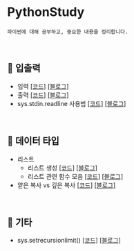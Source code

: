 # PythonStudy
```
파이썬에 대해 공부하고, 중요한 내용을 정리합니다.
```

</br>

## 🚗 입출력
- 입력 [[코드]](https://github.com/seolhee2750/PythonStudy/blob/main/%EC%9E%85%EC%B6%9C%EB%A0%A5/%EC%9E%85%EB%A0%A5.py) [[블로그]](https://seolhee2750.tistory.com/141)
- 출력 [[코드]](https://github.com/seolhee2750/PythonStudy/blob/main/%EC%9E%85%EC%B6%9C%EB%A0%A5/%EC%B6%9C%EB%A0%A5.py) [[블로그]](https://seolhee2750.tistory.com/141)
- sys.stdin.readline 사용법 [[코드]](https://github.com/seolhee2750/PythonStudy/blob/main/%EC%9E%85%EC%B6%9C%EB%A0%A5/readline%EC%9E%85%EB%A0%A5.py) [[블로그]](https://seolhee2750.tistory.com/162)

</br>

## 🚕 데이터 타입
- 리스트
  - 리스트 생성 [[코드]](https://github.com/seolhee2750/PythonStudy/blob/main/%EB%8D%B0%EC%9D%B4%ED%84%B0%ED%83%80%EC%9E%85/%EB%A6%AC%EC%8A%A4%ED%8A%B8_%EC%83%9D%EC%84%B1.py) [[블로그]](https://seolhee2750.tistory.com/142)
  - 리스트 관련 함수 모음 [[코드]](https://github.com/seolhee2750/PythonStudy/blob/main/%EB%8D%B0%EC%9D%B4%ED%84%B0%ED%83%80%EC%9E%85/%EB%A6%AC%EC%8A%A4%ED%8A%B8_%ED%95%A8%EC%88%98.py) [[블로그]](https://seolhee2750.tistory.com/142)
- 얕은 복사 vs 깊은 복사 [[코드]](https://github.com/seolhee2750/PythonStudy/blob/main/%EB%8D%B0%EC%9D%B4%ED%84%B0%ED%83%80%EC%9E%85/%EC%96%95%EC%9D%80%EB%B3%B5%EC%82%AC-%EA%B9%8A%EC%9D%80%EB%B3%B5%EC%82%AC.py) [[블로그]](https://seolhee2750.tistory.com/161)

</br>

## 🚙 기타
- sys.setrecursionlimit() [[코드]](https://github.com/seolhee2750/PythonStudy/blob/main/%EA%B8%B0%ED%83%80%EC%A4%91%EC%9A%94%ED%8C%81/%EC%9E%AC%EA%B7%80_%EA%B9%8A%EC%9D%B4.py) [[블로그]](https://seolhee2750.tistory.com/161)
